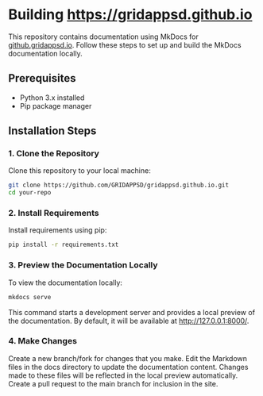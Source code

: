 # Building https://gridappsd.github.io

This repository contains documentation using MkDocs for [github.gridappsd.io](https://github.gridappsd.io). Follow these steps to set up and build the MkDocs documentation locally.

## Prerequisites

- Python 3.x installed
- Pip package manager

## Installation Steps

### 1. Clone the Repository

Clone this repository to your local machine:

```bash
git clone https://github.com/GRIDAPPSD/gridappsd.github.io.git
cd your-repo
```

### 2. Install Requirements

Install requirements using pip:

```bash
pip install -r requirements.txt
```

### 3. Preview the Documentation Locally

To view the documentation locally:

```bash
mkdocs serve
```

This command starts a development server and provides a local preview of the documentation. By default, it will be available at http://127.0.0.1:8000/.

### 4. Make Changes

Create a new branch/fork for changes that you make.  Edit the Markdown files in the docs directory to update the documentation content. Changes made to these files will be reflected in the local preview automatically.
Create a pull request to the main branch for inclusion in the site.


